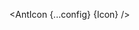 <script lang="ts">
  import { Icon as AntIcon } from 'svelte-ant-design-icons';
  import { type Component } from 'svelte';
  const config: { size: string, color: string, ariaLabel: string, class: string } = {
    size: "30",
    color: '#88FF33',
    ariaLabel: "my custom icon",
    class: "mx-4"
  };
  interface Props {
    Icon: Component
  }

  let { Icon }: Props = $props();
</script>
<AntIcon {...config} {Icon} />